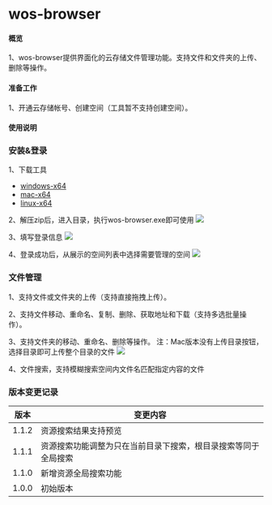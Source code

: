 # wos-browser

#### 概览
1、wos-browser提供界面化的云存储文件管理功能。支持文件和文件夹的上传、删除等操作。

#### 准备工作
1、开通云存储帐号、创建空间（工具暂不支持创建空间）。

#### 使用说明
### 安装&登录
1、下载工具
* [windows-x64](http://wcsd.chinanetcenter.com/tool/wos-browser-1.1.2-win32-x64.zip)
* [mac-x64](http://wcsd.chinanetcenter.com/tool/wos-browser-1.1.2-darwin-x64.zip)
* [linux-x64](http://wcsd.chinanetcenter.com/tool/wos-browser-1.1.2-linux-x64.zip)

2、解压zip后，进入目录，执行wos-browser.exe即可使用
![](http://wcsd.chinanetcenter.com/guide-wos-browser-pics/1.png)  

3、填写登录信息
![](http://wcsd.chinanetcenter.com/guide-wos-browser-pics/22.png)  

4、登录成功后，从展示的空间列表中选择需要管理的空间
![](http://wcsd.chinanetcenter.com/guide-wos-browser-pics/3.png)  


### 文件管理
1、支持文件或文件夹的上传（支持直接拖拽上传）。

2、支持文件移动、重命名、复制、删除、获取地址和下载（支持多选批量操作）。

3、支持文件夹的移动、重命名、删除等操作。
注：Mac版本没有上传目录按钮，选择目录即可上传整个目录的文件
![](http://wcsd.chinanetcenter.com/guide-wos-browser-pics/4.png)  

4、文件搜索，支持模糊搜索空间内文件名匹配指定内容的文件

### 版本变更记录
|  版本   | 变更内容  |
|  ----  | ----  |
| 1.1.2 | 资源搜索结果支持预览|
| 1.1.1 | 资源搜索功能调整为只在当前目录下搜索，根目录搜索等同于全局搜索|
| 1.1.0 | 新增资源全局搜索功能|
| 1.0.0 | 初始版本|
